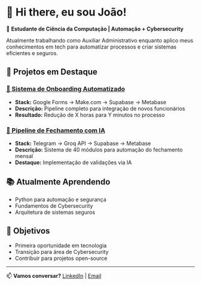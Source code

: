 # 👋 Hi there, eu sou João!

🎯 **Estudante de Ciência da Computação | Automação + Cybersecurity**

Atualmente trabalhando como Auxiliar Administrativo enquanto aplico meus conhecimentos em tech para automatizar processos e criar sistemas eficientes e seguros.

## 🔧 **Projetos em Destaque**

### [🚀 Sistema de Onboarding Automatizado](link-para-repositorio)
- **Stack:** Google Forms → Make.com → Supabase → Metabase
- **Descrição:** Pipeline completo para integração de novos funcionários
- **Resultado:** Redução de X horas para Y minutos no processo

### [🤖 Pipeline de Fechamento com IA](link-para-repositorio)  
- **Stack:** Telegram → Groq API → Supabase → Metabase
- **Descrição:** Sistema de 40 módulos para automação do fechamento mensal
- **Destaque:** Implementação de validações via IA

## 📚 **Atualmente Aprendendo**
- Python para automação e segurança
- Fundamentos de Cybersecurity
- Arquitetura de sistemas seguros

## 🎯 **Objetivos**
- Primeira oportunidade em tecnologia
- Transição para área de Cybersecurity
- Contribuir para projetos open-source

---

📫 **Vamos conversar?** [LinkedIn](www.linkedin.com/in/marquesjvms) | [Email](marquesjvms@outlook.com)
